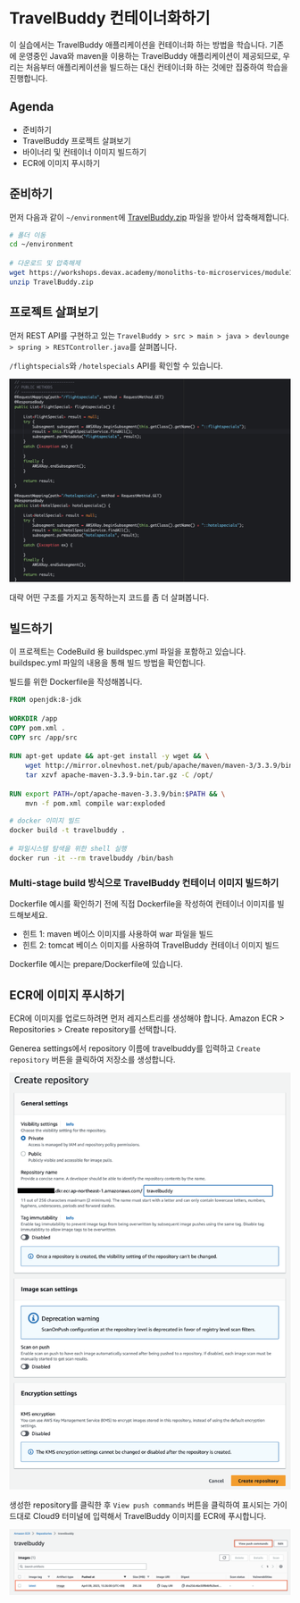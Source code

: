 # TravelBuddy 컨테이너화하기

이 실습에서는 TravelBuddy 애플리케이션을 컨테이너화 하는 방법을 학습니다. 기존에 운영중인 Java와 maven을 이용하는 TravelBuddy 애플리케이션이 제공되므로, 우리는 처음부터 애플리케이션을 빌드하는 대신 컨테이너화 하는 것에만 집중하여 학습을 진행합니다.

## Agenda

- 준비하기
- TravelBuddy 프로젝트 살펴보기
- 바이너리 및 컨테이너 이미지 빌드하기
- ECR에 이미지 푸시하기

## 준비하기

먼저 다음과 같이 `~/environment`에 [TravelBuddy.zip](https://workshops.devax.academy/monoliths-to-microservices/module1/files/TravelBuddy.zip) 파일을 받아서 압축해제합니다.

```bash
# 폴더 이동
cd ~/environment

# 다운로드 및 압축해제
wget https://workshops.devax.academy/monoliths-to-microservices/module1/files/TravelBuddy.zip
unzip TravelBuddy.zip
```

## 프로젝트 살펴보기

먼저 REST API를 구현하고 있는 `TravelBuddy > src > main > java > devlounge > spring > RESTController.java`를 살펴봅니다.

`/flightspecials`와 `/hotelspecials` API를 확인할 수 있습니다.

![travelbuddy-api.png](./assets/travelbuddy-api.png)

대략 어떤 구조를 가지고 동작하는지 코드를 좀 더 살펴봅니다.

## 빌드하기

이 프로젝트는 CodeBuild 용 buildspec.yml 파일을 포함하고 있습니다. buildspec.yml 파일의 내용을 통해 빌드 방법을 확인합니다.

빌드를 위한 Dockerfile을 작성해봅니다.

```Dockerfile
FROM openjdk:8-jdk

WORKDIR /app
COPY pom.xml .
COPY src /app/src

RUN apt-get update && apt-get install -y wget && \
    wget http://mirror.olnevhost.net/pub/apache/maven/maven-3/3.3.9/binaries/apache-maven-3.3.9-bin.tar.gz && \
    tar xzvf apache-maven-3.3.9-bin.tar.gz -C /opt/

RUN export PATH=/opt/apache-maven-3.3.9/bin:$PATH && \
    mvn -f pom.xml compile war:exploded
```

```bash
# docker 이미지 빌드
docker build -t travelbuddy .

# 파일시스템 탐색을 위한 shell 실행
docker run -it --rm travelbuddy /bin/bash
```

### Multi-stage build 방식으로 TravelBuddy 컨테이너 이미지 빌드하기

Dockerfile 예시를 확인하기 전에 직접 Dockerfile을 작성하여 컨테이너 이미지를 빌드해보세요.

- 힌트 1: maven 베이스 이미지를 사용하여 war 파일을 빌드
- 힌트 2: tomcat 베이스 이미지를 사용하여 TravelBuddy 컨테이너 이미지 빌드

Dockerfile 예시는 prepare/Dockerfile에 있습니다.

## ECR에 이미지 푸시하기

ECR에 이미지를 업로드하려면 먼저 레지스트리를 생성해야 합니다. Amazon ECR > Repositories > Create repository를 선택합니다.

Generea settings에서 repository 이름에 travelbuddy를 입력하고 `Create repository` 버튼을 클릭하여 저장소를 생성합니다.

![ecr.png](./assets/ecr.png)

생성한 repository를 클릭한 후 `View push commands` 버튼을 클릭하여 표시되는 가이드대로 Cloud9 터미널에 입력해서 TravelBuddy 이미지를 ECR에 푸시합니다.

![ecrcmd.png](./assets/ecrcmd.png)
